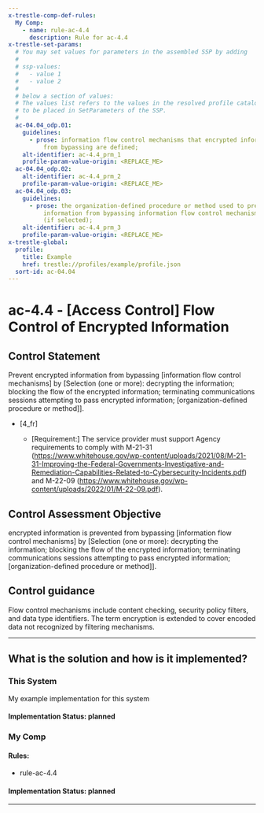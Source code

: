 ```yaml
---
x-trestle-comp-def-rules:
  My Comp:
    - name: rule-ac-4.4
      description: Rule for ac-4.4
x-trestle-set-params:
  # You may set values for parameters in the assembled SSP by adding
  #
  # ssp-values:
  #   - value 1
  #   - value 2
  #
  # below a section of values:
  # The values list refers to the values in the resolved profile catalog, and the ssp-values represent new values
  # to be placed in SetParameters of the SSP.
  #
  ac-04.04_odp.01:
    guidelines:
      - prose: information flow control mechanisms that encrypted information is prevented
          from bypassing are defined;
    alt-identifier: ac-4.4_prm_1
    profile-param-value-origin: <REPLACE_ME>
  ac-04.04_odp.02:
    alt-identifier: ac-4.4_prm_2
    profile-param-value-origin: <REPLACE_ME>
  ac-04.04_odp.03:
    guidelines:
      - prose: the organization-defined procedure or method used to prevent encrypted
          information from bypassing information flow control mechanisms is defined
          (if selected);
    alt-identifier: ac-4.4_prm_3
    profile-param-value-origin: <REPLACE_ME>
x-trestle-global:
  profile:
    title: Example
    href: trestle://profiles/example/profile.json
  sort-id: ac-04.04
---
```


# ac-4.4 - \[Access Control\] Flow Control of Encrypted Information

## Control Statement

Prevent encrypted information from bypassing [information flow control mechanisms] by [Selection (one or more): decrypting the information; blocking the flow of the encrypted information; terminating communications sessions attempting to pass encrypted information; [organization-defined procedure or method]].

- \[4_fr\]

  - \[Requirement:\] The service provider must support Agency requirements to comply with M-21-31 (https://www.whitehouse.gov/wp-content/uploads/2021/08/M-21-31-Improving-the-Federal-Governments-Investigative-and-Remediation-Capabilities-Related-to-Cybersecurity-Incidents.pdf) and M-22-09 (https://www.whitehouse.gov/wp-content/uploads/2022/01/M-22-09.pdf).

## Control Assessment Objective

encrypted information is prevented from bypassing [information flow control mechanisms] by [Selection (one or more): decrypting the information; blocking the flow of the encrypted information; terminating communications sessions attempting to pass encrypted information; [organization-defined procedure or method]].

## Control guidance

Flow control mechanisms include content checking, security policy filters, and data type identifiers. The term encryption is extended to cover encoded data not recognized by filtering mechanisms.

______________________________________________________________________

## What is the solution and how is it implemented?

<!-- For implementation status enter one of: implemented, partial, planned, alternative, not-applicable -->

<!-- Note that the list of rules under ### Rules: is read-only and changes will not be captured after assembly to JSON -->

### This System

<!-- Add implementation prose for the main This System component for control: ac-4.4 -->
My example implementation for this system

#### Implementation Status: planned

### My Comp

<!-- Add control implementation description here for control: ac-4.4 -->

#### Rules:

  - rule-ac-4.4

#### Implementation Status: planned

______________________________________________________________________
